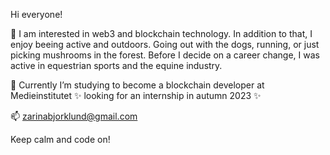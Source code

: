   Hi everyone!

👀 I am interested in web3 and blockchain technology. 
    In addition to that, I enjoy beeing active and outdoors. 
    Going out with the dogs, running, or just picking mushrooms in the forest. 
    Before I decide on a career change, I was active in equestrian sports and the equine industry. 
     
🌱 Currently I’m studying to become a blockchain developer at Medieinstitutet
            ✨ looking for an internship in autumn 2023 ✨

📫   zarinabjorklund@gmail.com

   Keep calm and code on!
